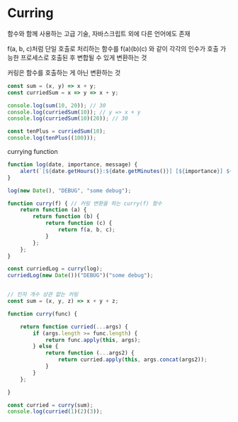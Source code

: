 # Curring

함수와 함께 사용하는 고급 기술, 자바스크립트 외에 다른 언어에도 존재

f(a, b, c)처럼 단일 호출로 처리하는 함수를 f(a)(b)(c) 와 같이 각각의 인수가 호출 가능한 프로세스로 호출된 후 변합될 수 있게 변환하는 것

커링은 함수를 호출하는 게 아닌 변환하는 것

```javascript
const sum = (x, y) => x + y;
const curriedSum = x => y => x + y;

console.log(sum(10, 20)); // 30
console.log(curriedSum(10)); // y => x + y
console.log(curriedSum(10)(20)); // 30

const tenPlus = curriedSum(10);
console.log(tenPlus((100)));
```


currying function

```javascript
function log(date, importance, message) {
    alert(`[${date.getHours()}:${date.getMinutes()}] [${importance}] ${message}`);
}

log(new Date(), "DEBUG", "some debug");

function curry(f) { // 커링 변환을 하는 curry(f) 함수
    return function (a) {
        return function (b) {
            return function (c) {
                return f(a, b, c);
            }
        };
    };
}

const curriedLog = curry(log);
curriedLog(new Date())("DEBUG")("some debug");


// 인자 개수 상관 없는 커링
const sum = (x, y, z) => x + y + z;

function curry(func) {

    return function curried(...args) {
        if (args.length >= func.length) {
            return func.apply(this, args);
        } else {
            return function (...args2) {
                return curried.apply(this, args.concat(args2));
            }
        }
    };

}

const curried = curry(sum);
console.log(curried(1)(2)(3));
```
